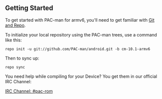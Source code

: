 Getting Started
---------------

To get started with PAC-man for armv6, you'll need to get
familiar with [Git and Repo](http://source.android.com/download/using-repo).

To initialize your local repository using the PAC-man trees, use a command like this:

    repo init -u git://github.com/PAC-man/android.git -b cm-10.1-armv6

Then to sync up:

    repo sync

You need help while compiling for your Device?
You get them in our official IRC Channel:

[IRC Channel: #pac-rom](http://webchat.freenode.net/?channels=pac-rom)
